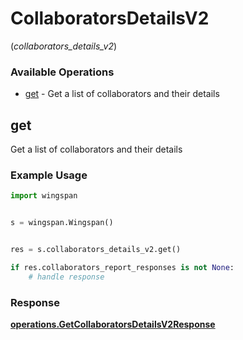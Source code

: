 # CollaboratorsDetailsV2
(*collaborators_details_v2*)

### Available Operations

* [get](#get) - Get a list of collaborators and their details

## get

Get a list of collaborators and their details

### Example Usage

```python
import wingspan


s = wingspan.Wingspan()


res = s.collaborators_details_v2.get()

if res.collaborators_report_responses is not None:
    # handle response
```


### Response

**[operations.GetCollaboratorsDetailsV2Response](../../models/operations/getcollaboratorsdetailsv2response.md)**

